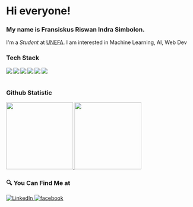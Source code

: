 
# Hi everyone!
### My name is **Fransiskus Riswan Indra Simbolon**.
I'm a *Student* at [UNEFA](https://web.unefa.ac.id/).
I am interested in Machine Learning, AI, Web Dev

### Tech Stack
  <img align="left" src="https://img.shields.io/badge/git-%23F05033.svg?logo=git&logoColor=white"/>
  <img align="left" src="https://img.shields.io/badge/Tensorflow-EF5B0C?logo=tensorflow&logoColor=white" />
  <img align="left" src="https://img.shields.io/badge/python-%230095D5.svg?logo=python&logoColor=white"/>
  <img align="left" src="https://img.shields.io/badge/Jupyter Notebook-EF5B0C.svg?logo=jupyter&logoColor=white"/>
  <img align="left" src="https://img.shields.io/badge/Javacript-yellow.svg?logo=javascript&logoColor=white"/>
  <img align="left" src="https://img.shields.io/badge/PHP-blueviolet.svg?logo=php&logoColor=white"/>
  <br><br>

### Github Statistic
<p align="left">
<a href="https://github.com/riswan29">
<img height="180em" src="https://github-readme-stats-eight-theta.vercel.app/api?username=riswan29&show_icons=true&theme=tokyonight&include_all_commits=true&count_private=true"/>
  <img height="180em" src="https://github-readme-stats-eight-theta.vercel.app/api/top-langs/?username=riswan29&layout=compact&langs_count=8&theme=tokyonight"/>
</a>
</p>

### 🔍 You Can Find Me at 
<p> 
  <a href="https://www.linkedin.com/in/wan29/" target="_blank">
    <img alt="LinkedIn" src="https://img.shields.io/badge/linkedin-%230077B5.svg?&style=for-the-badge&logo=linkedin&logoColor=white" />
  </a> 
  <a href="https://www.instagram.com/r.i.s.w.a.n_/" target="_blank">
    <a href="https://www.facebook.com/profile.php?id=100031411395058" target="_blank">
    <img alt="facebook" src="https://img.shields.io/badge/facebook-%230077B5.svg?&style=for-the-badge&logo=facebook&logoColor=white" />
  </a>
  </a> 
</p>
